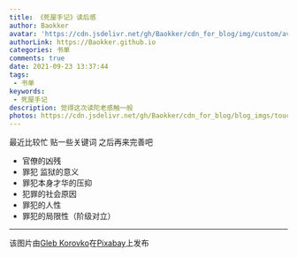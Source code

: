 ```yaml
---
title: 《死屋手记》读后感
author: Baokker
avatar: 'https://cdn.jsdelivr.net/gh/Baokker/cdn_for_blog/img/custom/avatar.jpg'
authorLink: https://Baokker.github.io
categories: 书单
comments: true
date: 2021-09-23 13:37:44
tags:
 - 书单
keywords:
 - 死屋手记
description: 觉得这次读陀老感触一般
photos: https://cdn.jsdelivr.net/gh/Baokker/cdn_for_blog/blog_imgs/toucan-4185361_1920.jpg
---
```


最近比较忙 贴一些关键词 之后再来完善吧



- 官僚的凶残
- 罪犯 监狱的意义
- 罪犯本身才华的压抑
- 犯罪的社会原因
- 罪犯的人性
- 罪犯的局限性（阶级对立）



---

该图片由<a href="https://pixabay.com/zh/users/gkorovko-12413243/?utm_source=link-attribution&amp;utm_medium=referral&amp;utm_campaign=image&amp;utm_content=4185361">Gleb Korovko</a>在<a href="https://pixabay.com/zh/?utm_source=link-attribution&amp;utm_medium=referral&amp;utm_campaign=image&amp;utm_content=4185361">Pixabay</a>上发布